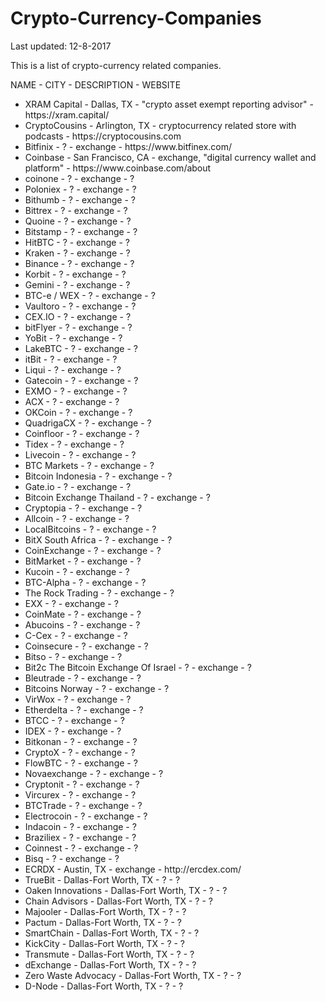 # Crypto-Currency-Companies

Last updated: 12-8-2017

This is a list of crypto-currency related companies. 

NAME - CITY - DESCRIPTION - WEBSITE<br/>
<ul>
<li>XRAM Capital - Dallas, TX - "crypto asset exempt reporting advisor" - https://xram.capital/</li>
<li>CryptoCousins - Arlington, TX - cryptocurrency related store with podcasts - https://cryptocousins.com</li>
<li>Bitfinix - ? - exchange - https://www.bitfinex.com/</li>
<li>Coinbase - San Francisco, CA - exchange, "digital currency wallet and platform" - https://www.coinbase.com/about</li>
<li>coinone - ? - exchange - ?</li>
<li>Poloniex - ? - exchange - ?</li>
<li>Bithumb - ? - exchange - ?</li>
<li>Bittrex - ? - exchange - ?</li>
<li>Quoine - ? - exchange - ?</li>
<li>Bitstamp - ? - exchange - ?</li>
<li>HitBTC - ? - exchange - ?</li>
<li>Kraken - ? - exchange - ?</li>
<li>Binance - ? - exchange - ?</li>
<li>Korbit - ? - exchange - ?</li>
<li>Gemini - ? - exchange - ?</li>
<li>BTC-e / WEX - ? - exchange - ?</li>
<li>Vaultoro - ? - exchange - ?</li>
<li>CEX.IO - ? - exchange - ?</li>
<li>bitFlyer - ? - exchange - ?</li>
<li>YoBit - ? - exchange - ?</li>
<li>LakeBTC - ? - exchange - ?</li>
<li>itBit - ? - exchange - ?</li>
<li>Liqui - ? - exchange - ?</li>
<li>Gatecoin - ? - exchange - ?</li>
<li>EXMO - ? - exchange - ?</li>
<li>ACX - ? - exchange - ?</li>
<li>OKCoin - ? - exchange - ?</li>
<li>QuadrigaCX - ? - exchange - ?</li>
<li>Coinfloor - ? - exchange - ?</li>
<li>Tidex - ? - exchange - ?</li>
<li>Livecoin - ? - exchange - ?</li>
<li>BTC Markets - ? - exchange - ?</li>
<li>Bitcoin Indonesia - ? - exchange - ?</li>
<li>Gate.io - ? - exchange - ?</li>
<li>Bitcoin Exchange Thailand - ? - exchange - ?</li>
<li>Cryptopia - ? - exchange - ?</li>
<li>Allcoin - ? - exchange - ?</li>
<li>LocalBitcoins - ? - exchange - ?</li>
<li>BitX South Africa - ? - exchange - ?</li>
<li>CoinExchange - ? - exchange - ?</li>
<li>BitMarket - ? - exchange - ?</li>
<li>Kucoin - ? - exchange - ?</li>
<li>BTC-Alpha - ? - exchange - ?</li>
<li>The Rock Trading - ? - exchange - ?</li>
<li>EXX - ? - exchange - ?</li>
<li>CoinMate - ? - exchange - ?</li>
<li>Abucoins - ? - exchange - ?</li>
<li>C-Cex - ? - exchange - ?</li>
<li>Coinsecure - ? - exchange - ?</li>
<li>Bitso - ? - exchange - ?</li>
<li>Bit2c The Bitcoin Exchange Of Israel - ? - exchange - ?</li>
<li>Bleutrade - ? - exchange - ?</li>
<li>Bitcoins Norway - ? - exchange - ?</li>
<li>VirWox - ? - exchange - ?</li>
<li>Etherdelta - ? - exchange - ?</li>
<li>BTCC - ? - exchange - ?</li>
<li>IDEX - ? - exchange - ?</li>
<li>Bitkonan - ? - exchange - ?</li>
<li>CryptoX - ? - exchange - ?</li>
<li>FlowBTC - ? - exchange - ?</li>
<li>Novaexchange - ? - exchange - ?</li>
<li>Cryptonit - ? - exchange - ?</li>
<li>Vircurex - ? - exchange - ?</li>
<li>BTCTrade - ? - exchange - ?</li>
<li>Electrocoin - ? - exchange - ?</li>
<li>Indacoin - ? - exchange - ?</li>
<li>Braziliex - ? - exchange - ?</li>
<li>Coinnest - ? - exchange - ?</li>
<li>Bisq - ? - exchange - ?</li>
<li>ECRDX - Austin, TX - exchange - http://ercdex.com/</li>
<li>TrueBit - Dallas-Fort Worth, TX - ? - ?</li>
<li>Oaken Innovations - Dallas-Fort Worth, TX - ? - ?</li>
<li>Chain Advisors - Dallas-Fort Worth, TX - ? - ?</li>
<li>Majooler - Dallas-Fort Worth, TX - ? - ?</li>
<li>Pactum - Dallas-Fort Worth, TX - ? - ?</li>
<li>SmartChain - Dallas-Fort Worth, TX - ? - ?</li>
<li>KickCity - Dallas-Fort Worth, TX - ? - ?</li>
<li>Transmute - Dallas-Fort Worth, TX - ? - ?</li>
<li>dExchange - Dallas-Fort Worth, TX - ? - ?</li>
<li>Zero Waste Advocacy - Dallas-Fort Worth, TX - ? - ?</li>
<li>D-Node - Dallas-Fort Worth, TX - ? - ?</li>
</ul>
